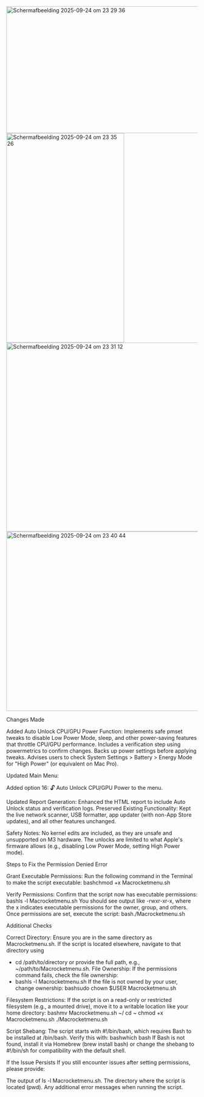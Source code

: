 <img width="737" height="333" alt="Scherm­afbeelding 2025-09-24 om 23 29 36" src="https://github.com/user-attachments/assets/9f4d0172-5f2e-43f3-bb43-e9e47d59596b" />
<img width="310" height="550" alt="Scherm­afbeelding 2025-09-24 om 23 35 26" src="https://github.com/user-attachments/assets/ffef0f54-5dac-4c24-a853-d88dc6f289a3" />
<img width="647" height="496" alt="Scherm­afbeelding 2025-09-24 om 23 31 12" src="https://github.com/user-attachments/assets/6d7cc569-8b18-42ac-b01b-2b2e3c8875f5" />
<img width="689" height="471" alt="Scherm­afbeelding 2025-09-24 om 23 40 44" src="https://github.com/user-attachments/assets/a2b257d1-741c-49fa-a769-6b0a1ec3ab9a" />



Changes Made

Added Auto Unlock CPU/GPU Power Function:
Implements safe pmset tweaks to disable Low Power Mode, sleep, and other power-saving features that throttle CPU/GPU performance.
Includes a verification step using powermetrics to confirm changes.
Backs up power settings before applying tweaks.
Advises users to check System Settings > Battery > Energy Mode for "High Power" (or equivalent on Mac Pro).

Updated Main Menu:

Added option 16: 🔓 Auto Unlock CPU/GPU Power to the menu.

Updated Report Generation:
Enhanced the HTML report to include Auto Unlock status and verification logs.
Preserved Existing Functionality:
Kept the live network scanner, USB formatter, app updater (with non-App Store updates), and all other features unchanged.

Safety Notes:
No kernel edits are included, as they are unsafe and unsupported on M3 hardware.
The unlocks are limited to what Apple's firmware allows (e.g., disabling Low Power Mode, setting High Power mode).

Steps to Fix the Permission Denied Error

Grant Executable Permissions:
Run the following command in the Terminal to make the script executable:
  bashchmod +x Macrocketmenu.sh

Verify Permissions:
Confirm that the script now has executable permissions:
  bashls -l Macrocketmenu.sh
  You should see output like -rwxr-xr-x, where the x indicates executable permissions for the owner, group, and others.
  Once permissions are set, execute the script:
    bash./Macrocketmenu.sh


Additional Checks

Correct Directory: Ensure you are in the same directory as Macrocketmenu.sh. If the script is located elsewhere, navigate to that directory using
- cd /path/to/directory or provide the full path, e.g., ~/path/to/Macrocketmenu.sh.
File Ownership: If the permissions command fails, check the file ownership:
- bashls -l Macrocketmenu.sh
If the file is not owned by your user, change ownership:
bashsudo chown $USER Macrocketmenu.sh

Filesystem Restrictions: If the script is on a read-only or restricted filesystem (e.g., a mounted drive), move it to a writable location like your home directory:
bashmv Macrocketmenu.sh ~/
cd ~
chmod +x Macrocketmenu.sh
./Macrocketmenu.sh

Script Shebang: The script starts with #!/bin/bash, which requires Bash to be installed at /bin/bash. Verify this with:
bashwhich bash
If Bash is not found, install it via Homebrew (brew install bash) or change the shebang to #!/bin/sh for compatibility with the default shell.

If the Issue Persists
If you still encounter issues after setting permissions, please provide:

The output of ls -l Macrocketmenu.sh.
The directory where the script is located (pwd).
Any additional error messages when running the script.
